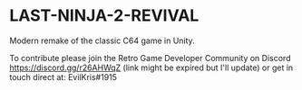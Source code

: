 # LAST-NINJA-2-REVIVAL
 Modern remake of the classic C64 game in Unity. 

To contribute please join the Retro Game Developer Community on Discord https://discord.gg/r26AHWqZ (link might be expired but I'll update) 
or get in touch direct at: 
EvilKris#1915
